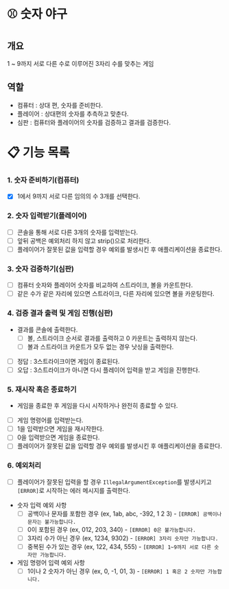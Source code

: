 # ⚾ 숫자 야구

## 개요

1 ~ 9까지 서로 다른 수로 이루어진 3자리 수를 맞추는 게임

## 역할

- 컴퓨터 : 상대 편, 숫자를 준비한다.
- 플레이어 : 상대편의 숫자를 추측하고 맞춘다.
- 심판 : 컴퓨터와 플레이어의 숫자를 검증하고 결과를 검증한다.

# 📋 기능 목록

### 1. 숫자 준비하기(컴퓨터)

- [x] 1에서 9까지 서로 다른 임의의 수 3개를 선택한다.

### 2. 숫자 입력받기(플레이어)

- [ ] 콘솔을 통해 서로 다른 3개의 숫자를 입력받는다.
- [ ] 앞뒤 공백은 예외처리 하지 않고 strip()으로 처리한다.
- [ ] 플레이어가 잘못된 값을 입력할 경우 예외를 발생시킨 후 애플리케이션을 종료한다.

### 3. 숫자 검증하기(심판)

- [ ] 컴퓨터 숫자와 플레이어 숫자를 비교하여 스트라이크, 볼을 카운트한다.
- [ ] 같은 수가 같은 자리에 있으면 스트라이크, 다른 자리에 있으면 볼을 카운팅한다.

### 4. 검증 결과 출력 및 게임 진행(심판)

- 결과를 콘솔에 출력한다.
    - [ ] 볼, 스트라이크 순서로 결과를 출력하고 0 카운트는 출력하지 않는다.
    - [ ] 볼과 스트라이크 카운트가 모두 없는 경우 낫싱을 출력한다.
- [ ] 정답 : 3스트라이크이면 게임이 종료된다.
- [ ] 오답 : 3스트라이크가 아니면 다시 플레이어 입력을 받고 게임을 진행한다.

### 5. 재시작 혹은 종료하기

- 게임을 종료한 후 게임을 다시 시작하거나 완전히 종료할 수 있다.
- [ ] 게임 명령어를 입력받는다.
- [ ] 1을 입력받으면 게임을 재시작한다.
- [ ] 0을 입력받으면 게임을 종료한다.
- [ ] 플레이어가 잘못된 값을 입력할 경우 예외를 발생시킨 후 애플리케이션을 종료한다.

### 6. 예외처리

- [ ] 플레이어가 잘못된 입력을 할 경우 `IllegalArgumentException`를 발생시키고 `[ERROR]`로 시작하는 에러 메시지를 출력한다.
- 숫자 입력 예외 사항
    - [ ] 공백이나 문자를 포함한 경우 (ex, 1ab, abc, -392, 1 2 3) - `[ERROR] 공백이나 문자는 불가능합니다.`
    - [ ] 0이 포함된 경우 (ex, 012, 203, 340) - `[ERROR] 0은 불가능합니다.`
    - [ ] 3자리 수가 아닌 경우 (ex, 1234, 9302) -  `[ERROR] 3자리 숫자만 가능합니다.`
    - [ ] 중복된 수가 있는 경우 (ex, 122, 434, 555) - `[ERROR] 1~9까지 서로 다른 숫자만 가능합니다.`
- 게임 명령어 입력 예외 사항
    - [ ] 1이나 2 숫자가 아닌 경우 (ex, 0, -1, 01, 3) - `[ERROR] 1 혹은 2 숫자만 가능합니다.`